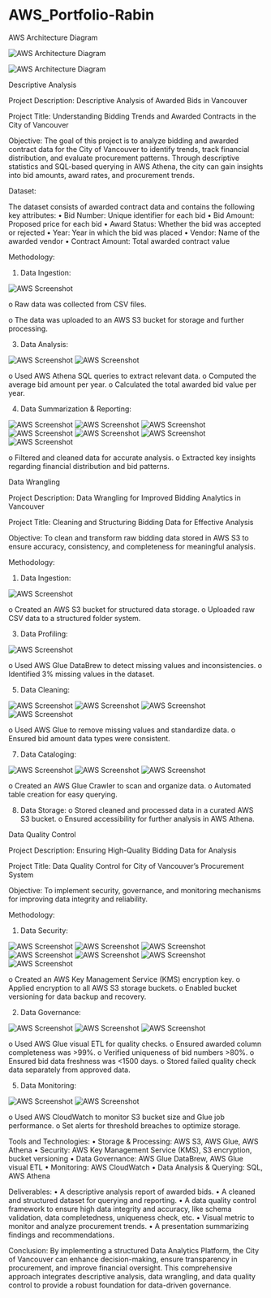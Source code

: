 # AWS_Portfolio-Rabin

AWS Architecture Diagram


![AWS Architecture Diagram](images/Picture1.png)


![AWS Architecture Diagram](images/Picture2.png)

Descriptive Analysis

Project Description: Descriptive Analysis of Awarded Bids in Vancouver

Project Title: Understanding Bidding Trends and Awarded Contracts in the City of Vancouver

Objective:
The goal of this project is to analyze bidding and awarded contract data for the City of Vancouver to identify trends, track financial distribution, and evaluate procurement patterns. Through descriptive statistics and SQL-based querying in AWS Athena, the city can gain insights into bid amounts, award rates, and procurement trends.

Dataset:

The dataset consists of awarded contract data and contains the following key attributes:
•	Bid Number: Unique identifier for each bid
•	Bid Amount: Proposed price for each bid
•	Award Status: Whether the bid was accepted or rejected
•	Year: Year in which the bid was placed
•	Vendor: Name of the awarded vendor
•	Contract Amount: Total awarded contract value

Methodology:

1.	Data Ingestion:

![AWS Screenshot](images/Picture3.png)

o	Raw data was collected from CSV files.

o	The data was uploaded to an AWS S3 bucket for storage and further processing.

3.	Data Analysis:

![AWS Screenshot](images/Picture19.png)
![AWS Screenshot](images/Picture20.png)

o	Used AWS Athena SQL queries to extract relevant data.
o	Computed the average bid amount per year.
o	Calculated the total awarded bid value per year.

4.	Data Summarization & Reporting:

![AWS Screenshot](images/Picture12.png)
![AWS Screenshot](images/Picture13.png)
![AWS Screenshot](images/Picture14.png)
![AWS Screenshot](images/Picture15.png)
![AWS Screenshot](images/Picture16.png)
![AWS Screenshot](images/Picture17.png)
![AWS Screenshot](images/Picture18.png)

o	Filtered and cleaned data for accurate analysis.
o	Extracted key insights regarding financial distribution and bid patterns.


Data Wrangling

Project Description: Data Wrangling for Improved Bidding Analytics in Vancouver

Project Title: Cleaning and Structuring Bidding Data for Effective Analysis

Objective:
To clean and transform raw bidding data stored in AWS S3 to ensure accuracy, consistency, and completeness for meaningful analysis.

Methodology:

1.	Data Ingestion:

![AWS Screenshot](images/Picture3.png)

o	Created an AWS S3 bucket for structured data storage.
o	Uploaded raw CSV data to a structured folder system.

3.	Data Profiling:

![AWS Screenshot](images/Picture4.png)

o	Used AWS Glue DataBrew to detect missing values and inconsistencies.
o	Identified 3% missing values in the dataset.

5.	Data Cleaning:

![AWS Screenshot](images/Picture5.png)
![AWS Screenshot](images/Picture6.png)
![AWS Screenshot](images/Picture7.png)
![AWS Screenshot](images/Picture8.png)

o	Used AWS Glue to remove missing values and standardize data.
o	Ensured bid amount data types were consistent.

7.	Data Cataloging:

![AWS Screenshot](images/Picture9.png)
![AWS Screenshot](images/Picture10.png)
![AWS Screenshot](images/Picture11.png)

o	Created an AWS Glue Crawler to scan and organize data.
o	Automated table creation for easy querying.

8.	Data Storage:
o	Stored cleaned and processed data in a curated AWS S3 bucket.
o	Ensured accessibility for further analysis in AWS Athena.


Data Quality Control

Project Description: Ensuring High-Quality Bidding Data for Analysis

Project Title: Data Quality Control for City of Vancouver’s Procurement System

Objective:
To implement security, governance, and monitoring mechanisms for improving data integrity and reliability.

Methodology:
1.	Data Security:

![AWS Screenshot](images/Picture21.png)
![AWS Screenshot](images/Picture22.png)
![AWS Screenshot](images/Picture23.png)
![AWS Screenshot](images/Picture24.png)
![AWS Screenshot](images/Picture25.png)
![AWS Screenshot](images/Picture26.png)
![AWS Screenshot](images/Picture27.png)

o	Created an AWS Key Management Service (KMS) encryption key.
o	Applied encryption to all AWS S3 storage buckets.
o	Enabled bucket versioning for data backup and recovery.

2.	Data Governance:

![AWS Screenshot](images/Picture28.png)
![AWS Screenshot](images/Picture29.png)
![AWS Screenshot](images/Picture30.png)

o	Used AWS Glue visual ETL for quality checks.
o	Ensured awarded column completeness was >99%.
o	Verified uniqueness of bid numbers >80%.
o	Ensured bid data freshness was <1500 days.
o	Stored failed quality check data separately from approved data.

5.	Data Monitoring:

![AWS Screenshot](images/Picture31.png)
![AWS Screenshot](images/Picture32.png)

o	Used AWS CloudWatch to monitor S3 bucket size and Glue job performance.
o	Set alerts for threshold breaches to optimize storage.

Tools and Technologies:
•	Storage & Processing: AWS S3, AWS Glue, AWS Athena
•	Security: AWS Key Management Service (KMS), S3 encryption, bucket versioning
•	Data Governance: AWS Glue DataBrew, AWS Glue visual ETL
•	Monitoring: AWS CloudWatch
•	Data Analysis & Querying: SQL, AWS Athena


Deliverables:
•	A descriptive analysis report of awarded bids.
•	A cleaned and structured dataset for querying and reporting.
•	A data quality control framework to ensure high data integrity and accuracy, like schema validation, data completedness, uniqueness check, etc.
•	Visual metric to monitor and analyze procurement trends.
•	A presentation summarizing findings and recommendations.

Conclusion:
By implementing a structured Data Analytics Platform, the City of Vancouver can enhance decision-making, ensure transparency in procurement, and improve financial oversight. This comprehensive approach integrates descriptive analysis, data wrangling, and data quality control to provide a robust foundation for data-driven governance.

